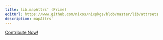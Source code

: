 ```yaml
---
title: lib.mapAttrs' (Prime)
editUrl: https://www.github.com/nixos/nixpkgs/blob/master/lib/attrsets.nix#L652C5
description: mapAttrs'
---
```


<a href="https://www.github.com/nixos/nixpkgs/blob/master/lib/attrsets.nix#L652C5">Contribute Now!</a>
